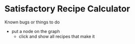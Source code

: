 # Satisfactory Recipe Calculator

Known bugs or things to do

- put a node on the graph
  - click and show all recipes that make it